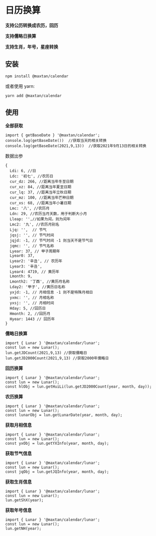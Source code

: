# 日历换算

**支持公历转换成农历，回历**

**支持儒略日换算**

**支持生肖，年号，星座转换**

## 安装

    npm install @maxtan/calendar

或者使用 yarn:

    yarn add @maxtan/calendar
	

## 使用

**全部获取**
	
	import { getBaseDate } '@maxtan/calendar';
	console.log(getBaseDate())  //获取当天的相关转换
	console.log(getBaseDate(2021,9,13))  //获取2021年9月13日的相关转换

数据出参
	
	{
	  Ldi: 6, //日
	  Ldc: '初七', //农历日
	  cur_dz: 266, //距离当年冬至日期
	  cur_xz: 84, //距离当年夏至日期
	  cur_lq: 37, //距离当年立秋日期
	  cur_mz: 100, //距离当年芒种日期
	  cur_xs: 68, //距离当年小暑日期
	  Lmc: '八', //农历月
	  Ldn: 29, //农历当月天数，用于判断大小月
	  Lleap: '',//如果为闰，则为闰年
	  Lmc2: '九', //农历月别名
	  Ljq: '',  // 节气
	  jqsj: '', // 节气时间
	  jqjd: -1, // 节气时间 -1 则当天不是节气日
	  jqmc: '', // 节气名称
	  Lyear: 37, // 甲子周期年
	  Lyear0: 37, 
	  Lyear2: '辛丑', // 农历年
	  Lyear3: '辛丑',
	  Lyear4: 4719, // 黄历年
	  Lmonth: 9,
	  Lmonth2: '丁酉', //黄历月名称
	  Lday2: '甲子', //黄历日名称
	  yxjd: -1, // 月相信息 -1 则不是特殊月相日
	  yxmc: '', // 月相名称
	  yxsj: '', // 月相时间
	  Hday: 5, //回历日
	  Hmonth: 2, //回历月
	  Hyear: 1443 // 回历年
	}
	
**儒略日换算**

    import { Lunar } '@maxtan/calendar/lunar';
    const lun = new Lunar();
    lun.getJDCount(2021,9,13) //获取儒略日
    lun.getJD2000Count(2021,9,13) //获取2000年儒略日

**回历换算**

    import { Lunar } '@maxtan/calendar/lunar';
    const lun = new Lunar();
    const hlObj = lun.getHuiLi(lun.getJD2000Count(year, month, day));

**农历换算**

    import { Lunar } '@maxtan/calendar/lunar';
    const lun = new Lunar();
    const lunarObj = lun.getLunarDate(year, month, day);

**获取月相信息**

    import { Lunar } '@maxtan/calendar/lunar';
    const lun = new Lunar();
    const yxObj = lun.getYXInfo(year, month, day);
    
**获取节气信息**

    import { Lunar } '@maxtan/calendar/lunar';
    const lun = new Lunar();
    const jqObj = lun.getJQInfo(year, month, day);

**获取生肖信息**

    import { Lunar } '@maxtan/calendar/lunar';
    const lun = new Lunar();
    lun.getShX(year);

**获取年号信息**

    import { Lunar } '@maxtan/calendar/lunar';
    const lun = new Lunar();
    lun.getNH(year);